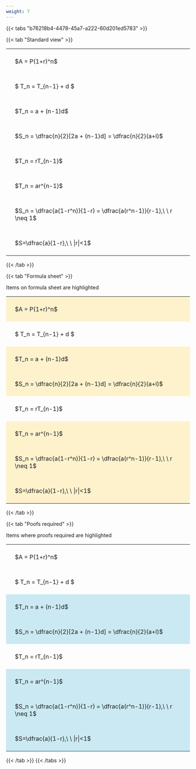 ```yaml
---
weight: 7
---
```


{{< tabs "b76218b4-4478-45a7-a222-60d201ed5783" >}}

{{< tab "Standard view" >}}

<style type="text/css">
#T_cac42 th.col_heading {
  text-align: left;
  font-size: 1em;
}
#T_cac42 td {
  text-align: left;
  font-size: 1em;
  padding: 1.5em;
}
</style>
<table id="T_cac42">
  <thead>
  </thead>
  <tbody>
    <tr>
      <td id="T_cac42_row0_col0" class="data row0 col0" >$A = P(1+r)^n$</td>
    </tr>
    <tr>
      <td id="T_cac42_row1_col0" class="data row1 col0" >$ T_n = T_{n-1} + d $</td>
    </tr>
    <tr>
      <td id="T_cac42_row2_col0" class="data row2 col0" >$T_n = a + (n-1)d$</td>
    </tr>
    <tr>
      <td id="T_cac42_row3_col0" class="data row3 col0" >$S_n = \dfrac{n}{2}[2a + (n-1)d] = \dfrac{n}{2}(a+l)$</td>
    </tr>
    <tr>
      <td id="T_cac42_row4_col0" class="data row4 col0" >$T_n = rT_{n-1}$</td>
    </tr>
    <tr>
      <td id="T_cac42_row5_col0" class="data row5 col0" >$T_n = ar^{n-1}$</td>
    </tr>
    <tr>
      <td id="T_cac42_row6_col0" class="data row6 col0" >$S_n = \dfrac{a(1-r^n)}{1-r} = \dfrac{a(r^n-1)}{r-1},\ \  r \neq 1$</td>
    </tr>
    <tr>
      <td id="T_cac42_row7_col0" class="data row7 col0" >$S=\dfrac{a}{1-r},\ \ |r|<1$</td>
    </tr>
  </tbody>
</table>
{{< /tab >}}

{{< tab "Formula sheet" >}}

Items on formula sheet are highlighted 
<br>
<style type="text/css">
#T_18095 th.col_heading {
  text-align: left;
  font-size: 1em;
}
#T_18095 td {
  text-align: left;
  font-size: 1em;
  padding: 1.5em;
}
#T_18095_row0_col0, #T_18095_row2_col0, #T_18095_row3_col0, #T_18095_row5_col0, #T_18095_row6_col0, #T_18095_row7_col0 {
  background-color: rgba(255,194,10, 0.2);
}
#T_18095_row1_col0, #T_18095_row4_col0 {
  background-color: rgba(0,0,0,0);
}
</style>
<table id="T_18095">
  <thead>
  </thead>
  <tbody>
    <tr>
      <td id="T_18095_row0_col0" class="data row0 col0" >$A = P(1+r)^n$</td>
    </tr>
    <tr>
      <td id="T_18095_row1_col0" class="data row1 col0" >$ T_n = T_{n-1} + d $</td>
    </tr>
    <tr>
      <td id="T_18095_row2_col0" class="data row2 col0" >$T_n = a + (n-1)d$</td>
    </tr>
    <tr>
      <td id="T_18095_row3_col0" class="data row3 col0" >$S_n = \dfrac{n}{2}[2a + (n-1)d] = \dfrac{n}{2}(a+l)$</td>
    </tr>
    <tr>
      <td id="T_18095_row4_col0" class="data row4 col0" >$T_n = rT_{n-1}$</td>
    </tr>
    <tr>
      <td id="T_18095_row5_col0" class="data row5 col0" >$T_n = ar^{n-1}$</td>
    </tr>
    <tr>
      <td id="T_18095_row6_col0" class="data row6 col0" >$S_n = \dfrac{a(1-r^n)}{1-r} = \dfrac{a(r^n-1)}{r-1},\ \  r \neq 1$</td>
    </tr>
    <tr>
      <td id="T_18095_row7_col0" class="data row7 col0" >$S=\dfrac{a}{1-r},\ \ |r|<1$</td>
    </tr>
  </tbody>
</table>
{{< /tab >}}

{{< tab "Poofs required" >}}

Items where proofs required are highlighted 
<br>
<style type="text/css">
#T_574c7 th.col_heading {
  text-align: left;
  font-size: 1em;
}
#T_574c7 td {
  text-align: left;
  font-size: 1em;
  padding: 1.5em;
}
#T_574c7_row0_col0, #T_574c7_row1_col0, #T_574c7_row4_col0 {
  background-color: rgba(0,0,0,0);
}
#T_574c7_row2_col0, #T_574c7_row3_col0, #T_574c7_row5_col0, #T_574c7_row6_col0, #T_574c7_row7_col0 {
  background-color: rgba(0,150,200, 0.2);
}
</style>
<table id="T_574c7">
  <thead>
  </thead>
  <tbody>
    <tr>
      <td id="T_574c7_row0_col0" class="data row0 col0" >$A = P(1+r)^n$</td>
    </tr>
    <tr>
      <td id="T_574c7_row1_col0" class="data row1 col0" >$ T_n = T_{n-1} + d $</td>
    </tr>
    <tr>
      <td id="T_574c7_row2_col0" class="data row2 col0" >$T_n = a + (n-1)d$</td>
    </tr>
    <tr>
      <td id="T_574c7_row3_col0" class="data row3 col0" >$S_n = \dfrac{n}{2}[2a + (n-1)d] = \dfrac{n}{2}(a+l)$</td>
    </tr>
    <tr>
      <td id="T_574c7_row4_col0" class="data row4 col0" >$T_n = rT_{n-1}$</td>
    </tr>
    <tr>
      <td id="T_574c7_row5_col0" class="data row5 col0" >$T_n = ar^{n-1}$</td>
    </tr>
    <tr>
      <td id="T_574c7_row6_col0" class="data row6 col0" >$S_n = \dfrac{a(1-r^n)}{1-r} = \dfrac{a(r^n-1)}{r-1},\ \  r \neq 1$</td>
    </tr>
    <tr>
      <td id="T_574c7_row7_col0" class="data row7 col0" >$S=\dfrac{a}{1-r},\ \ |r|<1$</td>
    </tr>
  </tbody>
</table>
{{< /tab >}}
{{< /tabs >}}